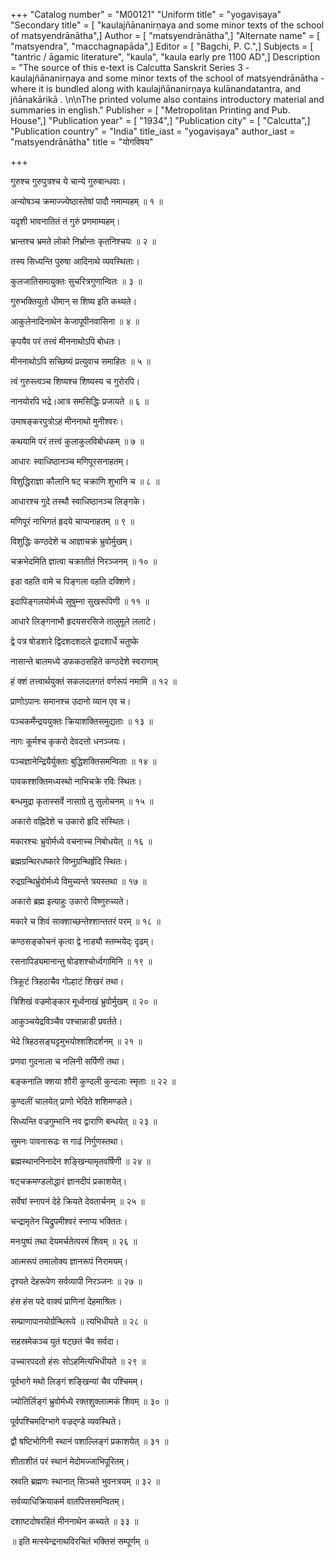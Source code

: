 +++
"Catalog number" = "M00121"
"Uniform title" = "yogaviṣaya"
"Secondary title" = [ "kaulajñānanirṇaya and some minor texts of the school of matsyendrānātha",]
Author = [ "matsyendrānātha",]
"Alternate name" = [ "matsyendra", "macchagnapāda",]
Editor = [ "Bagchi, P. C.",]
Subjects = [ "tantric / āgamic literature", "kaula", "kaula early pre   1100 AD",]
Description = "The source of this e-text is Calcutta Sanskrit Series 3 - kaulajñānanirṇaya and some minor texts of the school of matsyendrānātha -  where it is bundled along with kaulajñānanirṇaya kulānandatantra, and jñānakārikā .  \n\nThe printed volume also contains introductory material and summaries in english."
Publisher = [ "Metropolitan Printing and Pub. House",]
"Publication year" = [ "1934",]
"Publication city" = [ "Calcutta",]
"Publication country" = "India"
title_iast = "yogaviṣaya"
author_iast = "matsyendrānātha"
title = "योगविषय"

+++
  
  
  
  
गुरुश्च गुरुपुत्रश्च ये चान्ये गुरुबान्धवाः।  
  
अन्योषञ्च क्रमाज्ज्येष्ठास्तेषां पादौ नमाम्यहम् ॥ १ ॥  
  
यदृशी भावनातितं तं गुरुं प्रणमाम्यहम्।  
  
भ्रान्तश्च भ्रमते लोको निर्भ्रान्तः कृतनिश्चयः ॥ २ ॥  
  
तस्य सिध्यन्ति पुरुषा आदिनाथे व्यवस्थिताः।  
  
कुलजातिसमायुक्तः सुचरित्रगुणान्वितः ॥ ३ ॥  
  
गुरुभक्तियुतो धीमान् स शिष्य इति कथ्यते।  
  
आकुलेनादिनाथेन केजापूपीनवासिना ॥ ४ ॥  
  
कृपयैव परं तत्त्वं मीननाथोऽपि बोधतः।  
  
मीननाथोऽपि सच्छिष्यं प्रत्युवाच समाहितः ॥ ५ ॥  
  
त्वं गुरुस्त्वञ्च शिष्यश्च शिष्यस्य च गुरोरपि।  
  
नानयोरपि भद्रे।आत्र समसिद्धिः प्रजायते ॥ ६ ॥  
  
उमाषङ्करपुत्रोऽहं मीननाथो मुनीश्वरः।  
  
कथयामि परं तत्त्वं कुलाकुलविबोधकम् ॥ ७ ॥  
  
आधारः स्वाधिष्ठानञ्च मणिपूरसनाहतम्।  
  
विशुद्धिराज्ञा कौलानि षट् चक्राणि शुभानि च ॥ ८ ॥  
  
आधारश्च गुदे तस्थौ स्वाधिष्ठानञ्च लिङ्गके।  
  
मणिपूरं नाभिगतं हृदये चाप्यनाहतम् ॥ ९ ॥  
  
विशुद्धिः कण्ठदेशे च आज्ञाचक्रं भ्रुवोर्मुखम्।  
  
चक्रभेदमिति ज्ञात्वा चक्रातीतं निरञ्जनम् ॥ १० ॥  
  
इडा वहति वामे च पिङ्गला वहति दक्शिणे।  
  
इदापिङ्गलयोर्मध्ये सुषुम्ना सुखरूपिणी ॥ ११ ॥  
  
आधारे लिङ्गनाभौ हृदयसरसिजे तालुमूले ललाटे।  
  
द्वे पत्र षोडशारे द्विदशदशदले द्वादशार्धे चतुष्के  
  
नासान्ते बालमध्ये डफकठसहिते कण्ठदेशे स्वराणाम्  
  
हं क्शं तत्त्वार्थयुक्तं सकलदलगतं वर्णरूपं नमामि ॥ १२ ॥  
  
प्राणोऽपानः समानश्च उदानो व्यान एव च।  
  
पञ्चकर्मेन्द्रययुक्तः क्रियाशक्तिसमुद्यताः ॥ १३ ॥  
  
नागः कूर्मश्च कृकरो देवदत्तो धनञ्जयः।  
  
पञ्चज्ञानेन्द्रियैर्युक्ताः बुद्धिशक्तिसमन्विताः ॥ १४ ॥  
  
पावकश्शक्तिमध्यस्थो नाभिचक्रे रविः स्थितः।  
  
बन्धमुद्रा कृतास्सर्वे नासाग्रे तु सुलोचनम् ॥ १५ ॥  
  
अकारो वह्निदेशे च उकारो हृदि संस्थितः।  
  
मकारश्चः भ्रुवोर्मध्ये वचनाच्च निबोधयेत् ॥ १६ ॥  
  
ब्रह्मग्रन्थिरधष्कारे विष्नुग्रन्थिर्हृदि स्थितः।  
  
रुद्रग्रन्थिर्भ्रुवोर्मध्ये विमुच्यन्ते त्रयस्तथा ॥ १७ ॥  
  
अकारो ब्रह्म इत्याहुः उकारो विष्णुरुच्यते।  
  
मकारे च शिवं साक्शाच्छन्तेश्शान्ततरं परम् ॥ १८ ॥  
  
कण्ठसङ्कोचनं कृत्वा द्वे नाड्यौ स्तम्भयेद्ः दृढम्।  
  
रसनापिड्यमानान्तु षोडशश्चोर्ध्वगामिनि ॥ १९ ॥  
  
त्रिकूटं त्रिहठाचैव गोल्हाटं शिखरं तथा।  
  
त्रिशिखं वज्रमोङ्कार मूर्ध्वनाखं भ्रुवोर्मुखम् ॥ २० ॥  
  
आकुञ्चयेद्रविञ्चैव पश्चान्नाडी प्रवर्तते।  
  
भेदे त्रिहठसङ्घट्टमुभयोश्शशिदर्शनम् ॥ २१ ॥  
  
प्रणवा गुदनाला च नलिनी सर्पिणी तथा।  
  
बङ्कनालि क्शया शौरी कुण्दली कुन्दलाः स्मृताः ॥ २२ ॥  
  
कुण्दलीं चालयेत् प्राणो भेदिते शशिमण्डले।  
  
सिध्यन्ति वज्रगुम्भानि नव द्वाराणि बन्धयेत् ॥ २३ ॥  
  
सुमनः पावनारूढः स गाढं निर्गुणस्तथा।  
  
ब्रह्मस्थाननिनादेन शङ्खिन्यामृतवर्षिणी ॥ २४ ॥  
  
षट्चक्रमण्डलोद्धारं ज्ञानदीपं प्रकाशयेत्।  
  
सर्वेषां स्नापनं देहे क्रियते देवतार्चनम् ॥ २५ ॥  
  
चन्द्रामृतेन चिद्रुपमीश्वरं स्नाप्य भक्तितः।  
  
मनःपुष्पं तथा देयमर्चतेत्परमं शिवम् ॥ २६ ॥  
  
आत्मरूपं तमालोक्य ज्ञानरूपं निरामयम्।  
  
दृश्यते देहरूपेण सर्वव्यापी निरञ्जनः ॥ २७ ॥  
  
हंस हंस पदे वाक्यं प्राणिनां देहमाश्रितः।  
  
सम्प्राणापानयोर्ग्रन्थिरूपे ॥ त्यभिधीयते ॥ २८ ॥  
  
सहस्रमेकञ्च युतं षट्छतं चैव सर्वदा।  
  
उच्चारपदतो हंसः सोऽहमित्यभिधीयते ॥ २९ ॥  
  
पूर्वभागे मथो लिङ्गं शङ्खिन्यां चैव पश्चिमम्।  
  
ज्योतिर्लिङ्गं भ्रुवोर्मध्ये रक्तशुक्लात्मकं शिवम् ॥ ३० ॥  
  
पूर्वपश्चिमदिग्भागे वज्रद्ण्डे व्यवस्थिते।  
  
द्वौ षष्टिभोगिनी स्थानं पशाल्लिङ्गं प्रकाशयेत् ॥ ३१ ॥  
  
शीताशीतं परं स्थानं मेदोमज्जाभिपूरितम्।  
  
स्रवति ब्रह्मणः स्थानात् सिञ्चते भुवनत्रयम् ॥ ३२ ॥  
  
सर्वव्याधिक्रियाकर्म वातपित्तसमन्वितम्।  
  
दशाष्टदोषरहितं मीननाथेन कथ्यते ॥ ३३ ॥  
  
 ॥ इति मत्स्येन्द्रनाथविरचितं भक्तिसं सम्पूर्णम् ॥  
  
  
  
